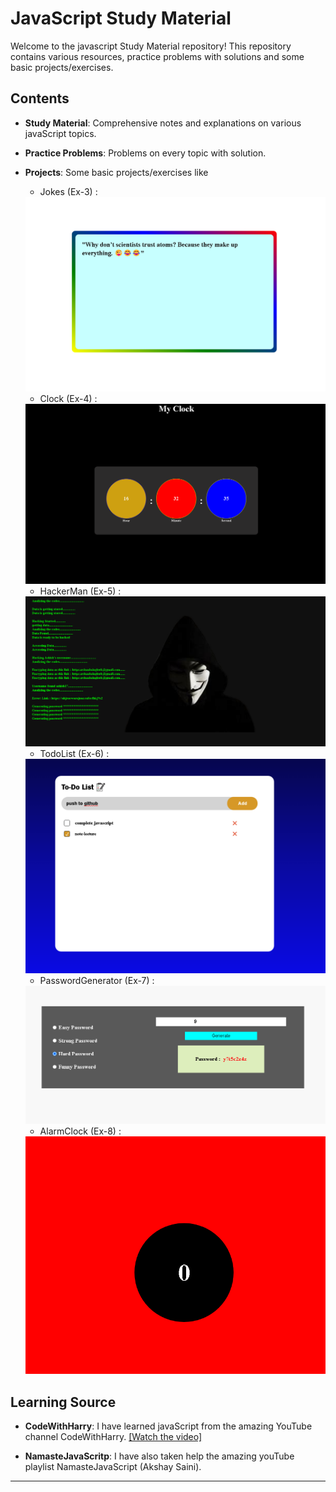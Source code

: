 # JavaScript Study Material

Welcome to the javascript Study Material repository! This repository contains various resources, practice problems with solutions and some basic projects/exercises.  

## Contents

- **Study Material**: Comprehensive notes and explanations on various javaScript topics.

- **Practice Problems**: Problems on every topic with solution.

- **Projects**: Some basic projects/exercises like

  - Jokes (Ex-3) :

   <img src="./ScreenShots/one.png">

  - Clock (Ex-4) :

  <img src="./ScreenShots/two.png">

  - HackerMan (Ex-5) :

  <img src="./ScreenShots/three.png">

  - TodoList (Ex-6) :

  <img src="./ScreenShots/four.png">

  - PasswordGenerator (Ex-7) :

  <img src="./ScreenShots/five.png">

  - AlarmClock (Ex-8) :

  <img src="./ScreenShots/six.png">

## Learning Source

- **CodeWithHarry**:
I have learned javaScript from the amazing YouTube channel CodeWithHarry. [[Watch the video]](https://youtube.com/playlist?list=PLu0W_9lII9ahR1blWXxgSlL4y9iQBnLpR&si=agWw3nMHd3Zm4Xy-)

- **NamasteJavaScritp**:
I have also taken help the amazing youTube playlist NamasteJavaScript (Akshay Saini).
---